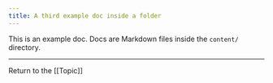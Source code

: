 ```yaml
---
title: A third example doc inside a folder
---
```

This is an example doc. Docs are Markdown files inside the `content/` directory.

---

Return to the [[Topic]]